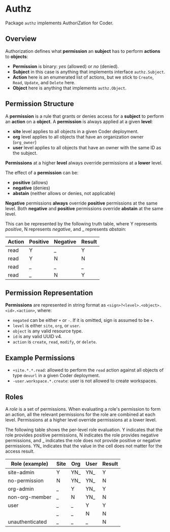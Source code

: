 # Authz

Package `authz` implements AuthoriZation for Coder.

## Overview

Authorization defines what **permission** an **subject** has to perform **actions** to **objects**:
- **Permission** is binary: *yes* (allowed) or *no* (denied).
- **Subject** in this case is anything that implements interface `authz.Subject`.
- **Action** here is an enumerated list of actions, but we stick to `Create`, `Read`, `Update`, and `Delete` here.
- **Object** here is anything that implements `authz.Object`.

## Permission Structure

A **permission** is a rule that grants or denies access for a **subject** to perform an **action** on a **object**.
A **permission** is always applied at a given **level**:

- **site** level applies to all objects in a given Coder deployment.
- **org** level applies to all objects that have an organization owner (`org_owner`)
- **user** level applies to all objects that have an owner with the same ID as the subject.

**Permissions** at a higher **level** always override permissions at a **lower** level.

The effect of a **permission** can be:
- **positive** (allows)
- **negative** (denies)
- **abstain** (neither allows or denies, not applicable)

**Negative** permissions **always** override **positive** permissions at the same level.
Both **negative** and **positive** permissions override **abstain** at the same level.

This can be represented by the following truth table, where Y represents *positive*, N represents *negative*, and _ represents *abstain*:

| Action | Positive | Negative | Result |
|--------|----------|----------|--------|
| read   | Y        | _        | Y      |
| read   | Y        | N        | N      |
| read   | _        | _        | _      |
| read   | _        | N        | Y      |


## Permission Representation

**Permissions** are represented in string format as `<sign>?<level>.<object>.<id>.<action>`, where:

- `negated` can be either `+` or `-`. If it is omitted, sign is assumed to be `+`.
- `level` is either `site`, `org`, or `user`.
- `object` is any valid resource type.
- `id` is any valid UUID v4.
- `action` is `create`, `read`, `modify`, or `delete`.

## Example Permissions

- `+site.*.*.read`: allowed to perform the `read` action against all objects of type `devurl` in a given Coder deployment.
- `-user.workspace.*.create`: user is not allowed to create workspaces.

## Roles

A *role* is a set of permissions. When evaluating a role's permission to form an action, all the relevant permissions for the role are combined at each level. Permissions at a higher level override permissions at a lower level.

The following table shows the per-level role evaluation.
Y indicates that the role provides positive permissions, N indicates the role provides negative permissions, and _ indicates the role does not provide positive or negative permissions. YN_ indicates that the value in the cell does not matter for the access result.

| Role (example)  | Site | Org | User | Result |
|-----------------|------|-----|------|--------|
| site-admin      | Y    | YN_ | YN_  | Y      |
| no-permission   | N    | YN_ | YN_  | N      |
| org-admin       | _    | Y   | YN_  | Y      |
| non-org-member  | _    | N   | YN_  | N      |
| user            | _    | _   | Y    | Y      |
|                 | _    | _   | N    | N      |
| unauthenticated | _    | _   | _    | N      |

